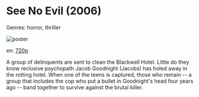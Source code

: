 # See No Evil (2006)

Genres: horror, thriller

![poster](http://image.tmdb.org/t/p/w500/rZ0YSY6iRhXENygGlNebP9RfZlM.jpg)

en:
  [720p](magnet:?xt=urn:btih:5F52A6B8EA011545101226374A280387A8F72AAE&tr=udp://glotorrents.pw:6969/announce&tr=udp://tracker.opentrackr.org:1337/announce&tr=udp://torrent.gresille.org:80/announce&tr=udp://tracker.openbittorrent.com:80&tr=udp://tracker.coppersurfer.tk:6969&tr=udp://tracker.leechers-paradise.org:6969&tr=udp://p4p.arenabg.ch:1337&tr=udp://tracker.internetwarriors.net:1337)
  


A group of delinquents are sent to clean the Blackwell Hotel. Little do they know reclusive psychopath Jacob Goodnight (Jacobs) has holed away in the rotting hotel. When one of the teens is captured, those who remain -- a group that includes the cop who put a bullet in Goodnight's head four years ago -- band together to survive against the brutal killer.
